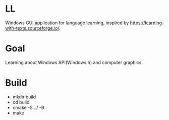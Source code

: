 # LL
Windows GUI application for language learning, inspired by https://learning-with-texts.sourceforge.io/.

# Goal
Learning about Windows API(Windows.h) and computer graphics.

# Build
- mkdir build
- cd build
- cmake -S ../ -B . 
- make
